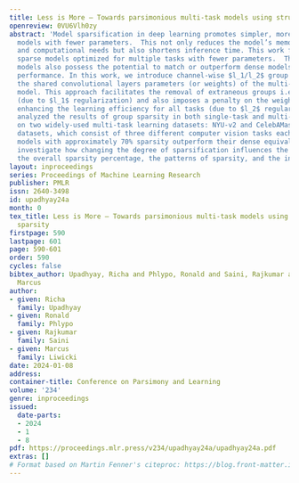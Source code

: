 ```yaml
---
title: Less is More – Towards parsimonious multi-task models using structured sparsity
openreview: 0VU6Vlh0zy
abstract: 'Model sparsification in deep learning promotes simpler, more interpretable
  models with fewer parameters.  This not only reduces the model’s memory footprint
  and computational needs but also shortens inference time. This work focuses on creating
  sparse models optimized for multiple tasks with fewer parameters.  These parsimonious
  models also possess the potential to match or outperform dense models in terms of
  performance. In this work, we introduce channel-wise $l_1/l_2$ group sparsity in
  the shared convolutional layers parameters (or weights) of the multi-task learning
  model. This approach facilitates the removal of extraneous groups i.e., channels
  (due to $l_1$ regularization) and also imposes a penalty on the weights, further
  enhancing the learning efficiency for all tasks (due to $l_2$ regularization). We
  analyzed the results of group sparsity in both single-task and multi-task settings
  on two widely-used multi-task learning datasets: NYU-v2 and CelebAMask-HQ. On both
  datasets, which consist of three different computer vision tasks each, multi-task
  models with approximately 70% sparsity outperform their dense equivalents. We also
  investigate how changing the degree of sparsification influences the model’s performance,
  the overall sparsity percentage, the patterns of sparsity, and the inference time.'
layout: inproceedings
series: Proceedings of Machine Learning Research
publisher: PMLR
issn: 2640-3498
id: upadhyay24a
month: 0
tex_title: Less is More – Towards parsimonious multi-task models using structured
  sparsity
firstpage: 590
lastpage: 601
page: 590-601
order: 590
cycles: false
bibtex_author: Upadhyay, Richa and Phlypo, Ronald and Saini, Rajkumar and Liwicki,
  Marcus
author:
- given: Richa
  family: Upadhyay
- given: Ronald
  family: Phlypo
- given: Rajkumar
  family: Saini
- given: Marcus
  family: Liwicki
date: 2024-01-08
address:
container-title: Conference on Parsimony and Learning
volume: '234'
genre: inproceedings
issued:
  date-parts:
  - 2024
  - 1
  - 8
pdf: https://proceedings.mlr.press/v234/upadhyay24a/upadhyay24a.pdf
extras: []
# Format based on Martin Fenner's citeproc: https://blog.front-matter.io/posts/citeproc-yaml-for-bibliographies/
---
```

